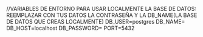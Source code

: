 //VARIABLES DE ENTORNO PARA USAR LOCALMENTE LA BASE DE DATOS: REEMPLAZAR CON TUS DATOS LA CONTRASEÑA Y LA DB_NAME(LA BASE DE DATOS QUE CREAS LOCALMENTE)
DB_USER=postgres
DB_NAME=
DB_HOST=localhost
DB_PASSWORD=
PORT=5432